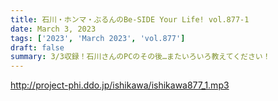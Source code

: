 ```yaml
---
title: 石川・ホンマ・ぶるんのBe-SIDE Your Life! vol.877-1
date: March 3, 2023
tags: ['2023', 'March 2023', 'vol.877']
draft: false
summary: 3/3収録！石川さんのPCのその後…またいろいろ教えてください！
---
```


http://project-phi.ddo.jp/ishikawa/ishikawa877_1.mp3